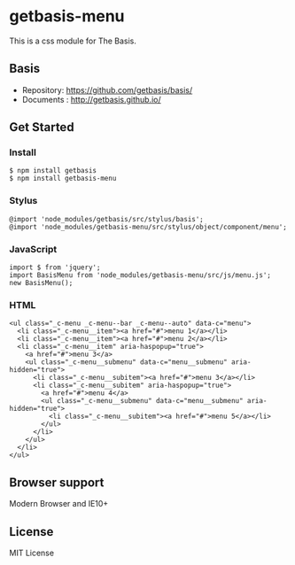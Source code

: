 # getbasis-menu
This is a css module for The Basis.

## Basis
* Repository: https://github.com/getbasis/basis/
* Documents : http://getbasis.github.io/

## Get Started

### Install
```
$ npm install getbasis
$ npm install getbasis-menu
```

### Stylus
```
@import 'node_modules/getbasis/src/stylus/basis';
@import 'node_modules/getbasis-menu/src/stylus/object/component/menu';
```

### JavaScript
```
import $ from 'jquery';
import BasisMenu from 'node_modules/getbasis-menu/src/js/menu.js';
new BasisMenu();
```

### HTML
```
<ul class="_c-menu _c-menu--bar _c-menu--auto" data-c="menu">
  <li class="_c-menu__item"><a href="#">menu 1</a></li>
  <li class="_c-menu__item"><a href="#">menu 2</a></li>
  <li class="_c-menu__item" aria-haspopup="true">
    <a href="#">menu 3</a>
    <ul class="_c-menu__submenu" data-c="menu__submenu" aria-hidden="true">
      <li class="_c-menu__subitem"><a href="#">menu 3</a></li>
      <li class="_c-menu__subitem" aria-haspopup="true">
        <a href="#">menu 4</a>
        <ul class="_c-menu__submenu" data-c="menu__submenu" aria-hidden="true">
          <li class="_c-menu__subitem"><a href="#">menu 5</a></li>
        </ul>
      </li>
    </ul>
  </li>
</ul>
```

## Browser support
Modern Browser and IE10+

## License
MIT License
